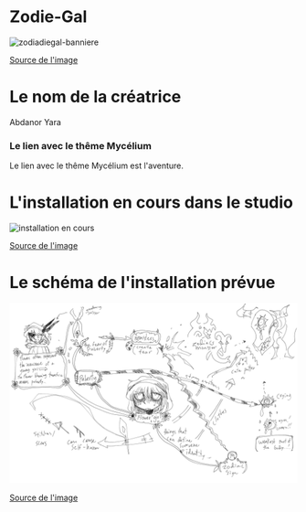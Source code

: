 # Zodie-Gal
![zodiadiegal-banniere](https://user-images.githubusercontent.com/112189526/221242871-8dab8233-f6dd-4172-9a8a-b38108713f8c.png)

[Source de l'image](https://tim-montmorency.com/2023/projets/Zodie-Gal/docs/web/index.html)

# Le nom de la créatrice
Abdanor Yara

### Le lien avec le thême Mycélium
Le lien avec le thême Mycélium est l'aventure.

# L'installation en cours dans le studio
![installation en cours](media/installation_en_cours.png)

[Source de l'image](https://tim-montmorency.com/2023/projets/Zodie-Gal/docs/web/index.html)

# Le schéma de l'installation prévue
![schema installation](media/schema_installation.png)

[Source de l'image](https://tim-montmorency.com/2023/projets/Zodie-Gal/docs/web/index.html)
